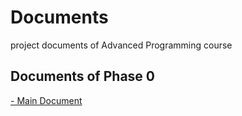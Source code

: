 # Documents
project documents of Advanced Programming course

## Documents of Phase 0
[- Main Document](https://github.com/AdvProg2020/Documents/blob/project/phase_0/phase_0/mainDocument/PHASE0.pdf "- Main Document")
